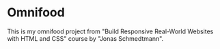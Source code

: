 # Omnifood
This is my omnifood project from "Build Responsive Real-World Websites with HTML and CSS" course by "Jonas Schmedtmann".
